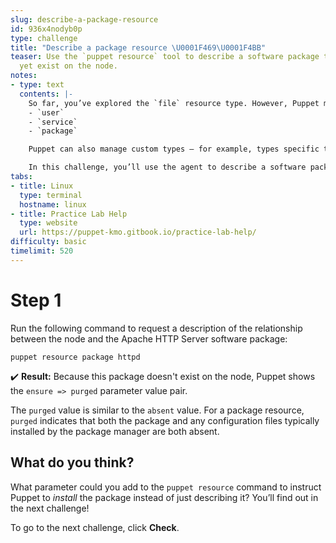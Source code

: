 ```yaml
---
slug: describe-a-package-resource
id: 936x4nodyb0p
type: challenge
title: "Describe a package resource \U0001F469‍\U0001F4BB"
teaser: Use the `puppet resource` tool to describe a software package that doesn't
  yet exist on the node.
notes:
- type: text
  contents: |-
    So far, you’ve explored the `file` resource type. However, Puppet manages many types of resources, including:
    - `user`
    - `service`
    - `package`

    Puppet can also manage custom types — for example, types specific to a service or application, such as Apache `vhost` or MySQL `database`.

    In this challenge, you’ll use the agent to describe a software package that doesn't yet exist on the node.
tabs:
- title: Linux
  type: terminal
  hostname: linux
- title: Practice Lab Help
  type: website
  url: https://puppet-kmo.gitbook.io/practice-lab-help/
difficulty: basic
timelimit: 520
---
```

# Step 1
Run the following command to request a description of the relationship between the node and the Apache HTTP Server software package:

```
puppet resource package httpd
```

✔️ **Result:** Because this package doesn't exist on the node, Puppet shows the `ensure => purged` parameter value pair.

The `purged` value is similar to the `absent` value. For a package resource, `purged` indicates that both the package and any configuration files typically installed by the package manager are both absent.

## What do you think?
What parameter could you add to the `puppet resource` command to instruct Puppet to *install* the package instead of just describing it? You’ll find out in the next challenge!

To go to the next challenge, click **Check**.